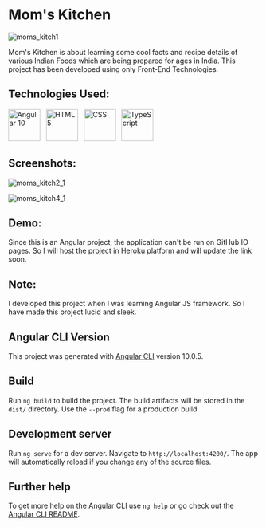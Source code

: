 # Mom's Kitchen

![moms_kitch1](https://user-images.githubusercontent.com/66553883/98467944-320c2a80-21fe-11eb-8fd0-6e651de680c4.png)

Mom's Kitchen is about learning some cool facts and recipe details of various Indian Foods which are being prepared for ages in India. This project has been developed using only Front-End Technologies.

## Technologies Used:

<a href="https://angular.io/" target="_blank"><img title="Angular 10" height="64" width="64" src="https://cdn.svgporn.com/logos/angular-icon.svg" /></a>&nbsp;&nbsp;&nbsp;<a href="https://www.w3schools.com/html/" target="_blank"><img title="HTML 5" height="64" width="64" src="https://cdn.svgporn.com/logos/html-5.svg" /></a>&nbsp;&nbsp;&nbsp;<a href="https://www.w3schools.com/css/" target="_blank"><img title="CSS" height="64" width="64" src="https://cdn.svgporn.com/logos/css-3.svg" /></a>&nbsp;&nbsp;&nbsp;<a href="https://www.typescriptlang.org/" target="_blank"><img title="TypeScript" height="64" width="64" src="https://cdn.svgporn.com/logos/typescript-icon.svg" /></a>&nbsp;&nbsp;&nbsp;

## Screenshots:

![moms_kitch2_1](https://user-images.githubusercontent.com/66553883/98469029-4c94d280-2203-11eb-8c4b-2ca898d6c80a.png)

![moms_kitch4_1](https://user-images.githubusercontent.com/66553883/98469179-1572f100-2204-11eb-9974-c8bd11f31ef7.png)

## Demo:

Since this is an Angular project, the application can't be run on GitHub IO pages. So I will host the project in Heroku platform and will update the link soon.

## Note:

I developed this project when I was learning Angular JS framework. So I have made this project lucid and sleek.

## Angular CLI Version

This project was generated with [Angular CLI](https://github.com/angular/angular-cli) version 10.0.5.

## Build 

Run `ng build` to build the project. The build artifacts will be stored in the `dist/` directory. Use the `--prod` flag for a production build.

## Development server

Run `ng serve` for a dev server. Navigate to `http://localhost:4200/`. The app will automatically reload if you change any of the source files.

## Further help

To get more help on the Angular CLI use `ng help` or go check out the [Angular CLI README](https://github.com/angular/angular-cli/blob/master/README.md).
